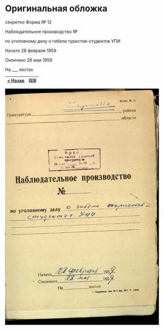 # Оригинальная обложка

секретно Форма № 12

Наблюдательное производство №

по уголовному делу о гибели туристов-студентов УПИ

Начато 28 февраля 1959

Окончено 28 мая 1959

На ___ листах

[< Назад](../vol_1/cover-original.md) | [:uk:](text/en/vol_2/cover-original.md)
--------------------------------------|----------------------------------------

![Оригинальная обложка](/scan/vol_2/cover-01.jpg)
